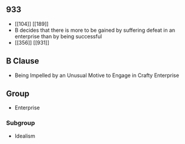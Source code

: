 ## 933
- [[104]] [[189]] 
- B decides that there is more to be gained by suffering defeat in an enterprise than by being successful
- [[356]] [[931]] 

## B Clause
- Being Impelled by an Unusual Motive to Engage in Crafty Enterprise

## Group
- Enterprise

### Subgroup
- Idealism

